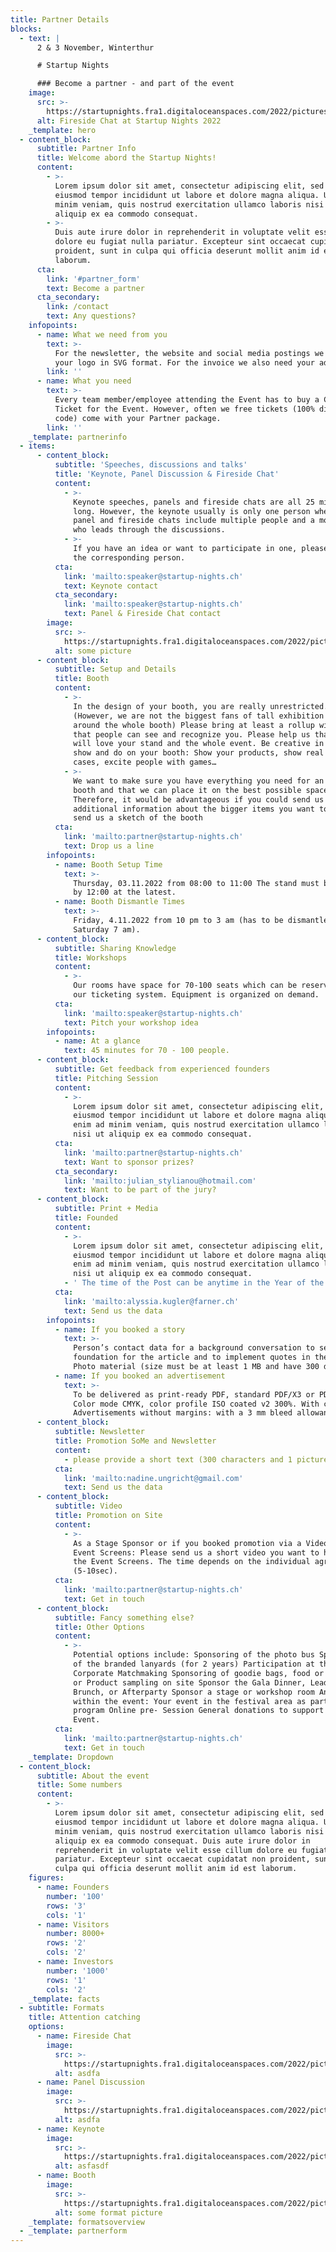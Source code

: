 ```yaml
---
title: Partner Details
blocks:
  - text: |
      2 & 3 November, Winterthur

      # Startup Nights

      ### Become a partner - and part of the event
    image:
      src: >-
        https://startupnights.fra1.digitaloceanspaces.com/2022/pictures/stage.jpg
      alt: Fireside Chat at Startup Nights 2022
    _template: hero
  - content_block:
      subtitle: Partner Info
      title: Welcome abord the Startup Nights!
      content:
        - >-
          Lorem ipsum dolor sit amet, consectetur adipiscing elit, sed do
          eiusmod tempor incididunt ut labore et dolore magna aliqua. Ut enim ad
          minim veniam, quis nostrud exercitation ullamco laboris nisi ut
          aliquip ex ea commodo consequat.
        - >-
          Duis aute irure dolor in reprehenderit in voluptate velit esse cillum
          dolore eu fugiat nulla pariatur. Excepteur sint occaecat cupidatat non
          proident, sunt in culpa qui officia deserunt mollit anim id est
          laborum.
      cta:
        link: '#partner_form'
        text: Become a partner
      cta_secondary:
        link: /contact
        text: Any questions?
    infopoints:
      - name: What we need from you
        text: >-
          For the newsletter, the website and social media postings we require
          your logo in SVG format. For the invoice we also need your address.
        link: ''
      - name: What you need
        text: >-
          Every team member/employee attending the Event has to buy a Corporate
          Ticket for the Event. However, often we free tickets (100% discount
          code) come with your Partner package.
        link: ''
    _template: partnerinfo
  - items:
      - content_block:
          subtitle: 'Speeches, discussions and talks'
          title: 'Keynote, Panel Discussion & Fireside Chat'
          content:
            - >-
              Keynote speeches, panels and fireside chats are all 25 minutes
              long. However, the keynote usually is only one person where as the
              panel and fireside chats include multiple people and a moderator
              who leads through the discussions.
            - >-
              If you have an idea or want to participate in one, please contact
              the corresponding person.
          cta:
            link: 'mailto:speaker@startup-nights.ch'
            text: Keynote contact
          cta_secondary:
            link: 'mailto:speaker@startup-nights.ch'
            text: Panel & Fireside Chat contact
        image:
          src: >-
            https://startupnights.fra1.digitaloceanspaces.com/2022/pictures/stage.jpg
          alt: some picture
      - content_block:
          subtitle: Setup and Details
          title: Booth
          content:
            - >-
              In the design of your booth, you are really unrestricted.
              (However, we are not the biggest fans of tall exhibition walls
              around the whole booth) Please bring at least a rollup with you so
              that people can see and recognize you. Please help us that people
              will love your stand and the whole event. Be creative in what you
              show and do on your booth: Show your products, show real customer
              cases, excite people with games…
            - >-
              We want to make sure you have everything you need for an amazing
              booth and that we can place it on the best possible space.
              Therefore, it would be advantageous if you could send us some
              additional information about the bigger items you want to bring or
              send us a sketch of the booth
          cta:
            link: 'mailto:partner@startup-nights.ch'
            text: Drop us a line
        infopoints:
          - name: Booth Setup Time
            text: >-
              Thursday, 03.11.2022 from 08:00 to 11:00 The stand must be set up
              by 12:00 at the latest.
          - name: Booth Dismantle Times
            text: >-
              Friday, 4.11.2022 from 10 pm to 3 am (has to be dismantled before
              Saturday 7 am).
      - content_block:
          subtitle: Sharing Knowledge
          title: Workshops
          content:
            - >-
              Our rooms have space for 70-100 seats which can be reserved via
              our ticketing system. Equipment is organized on demand.
          cta:
            link: 'mailto:speaker@startup-nights.ch'
            text: Pitch your workshop idea
        infopoints:
          - name: At a glance
            text: 45 minutes for 70 - 100 people.
      - content_block:
          subtitle: Get feedback from experienced founders
          title: Pitching Session
          content:
            - >-
              Lorem ipsum dolor sit amet, consectetur adipiscing elit, sed do
              eiusmod tempor incididunt ut labore et dolore magna aliqua. Ut
              enim ad minim veniam, quis nostrud exercitation ullamco laboris
              nisi ut aliquip ex ea commodo consequat.
          cta:
            link: 'mailto:partner@startup-nights.ch'
            text: Want to sponsor prizes?
          cta_secondary:
            link: 'mailto:julian_stylianou@hotmail.com'
            text: Want to be part of the jury?
      - content_block:
          subtitle: Print + Media
          title: Founded
          content:
            - >-
              Lorem ipsum dolor sit amet, consectetur adipiscing elit, sed do
              eiusmod tempor incididunt ut labore et dolore magna aliqua. Ut
              enim ad minim veniam, quis nostrud exercitation ullamco laboris
              nisi ut aliquip ex ea commodo consequat.
            - ' The time of the Post can be anytime in the Year of the Startup Nights. So also after the Event during the whole year is possible.'
          cta:
            link: 'mailto:alyssia.kugler@farner.ch'
            text: Send us the data
        infopoints:
          - name: If you booked a story
            text: >-
              Person’s contact data for a background conversation to serve as a
              foundation for the article and to implement quotes in the story
              Photo material (size must be at least 1 MB and have 300 dpi).
          - name: If you booked an advertisement
            text: >-
              To be delivered as print-ready PDF, standard PDF/X3 or PDF/X4,
              Color mode CMYK, color profile ISO coated v2 300%. With crop mark
              Advertisements without margins: with a 3 mm bleed allowance.
      - content_block:
          subtitle: Newsletter
          title: Promotion SoMe and Newsletter
          content:
            - please provide a short text (300 characters and 1 picture).
          cta:
            link: 'mailto:nadine.ungricht@gmail.com'
            text: Send us the data
      - content_block:
          subtitle: Video
          title: Promotion on Site
          content:
            - >-
              As a Stage Sponsor or if you booked promotion via a Video for the
              Event Screens: Please send us a short video you want to have on
              the Event Screens. The time depends on the individual agreement
              (5-10sec).
          cta:
            link: 'mailto:partner@startup-nights.ch'
            text: Get in touch
      - content_block:
          subtitle: Fancy something else?
          title: Other Options
          content:
            - >-
              Potential options include: Sponsoring of the photo bus Sponsoring
              of the branded lanyards (for 2 years) Participation at the
              Corporate Matchmaking Sponsoring of goodie bags, food or drinks,
              or Product sampling on site Sponsor the Gala Dinner, Leaders
              Brunch, or Afterparty Sponsor a stage or workshop room An event
              within the event: Your event in the festival area as part of the
              program Online pre- Session General donations to support the
              Event.
          cta:
            link: 'mailto:partner@startup-nights.ch'
            text: Get in touch
    _template: Dropdown
  - content_block:
      subtitle: About the event
      title: Some numbers
      content:
        - >-
          Lorem ipsum dolor sit amet, consectetur adipiscing elit, sed do
          eiusmod tempor incididunt ut labore et dolore magna aliqua. Ut enim ad
          minim veniam, quis nostrud exercitation ullamco laboris nisi ut
          aliquip ex ea commodo consequat. Duis aute irure dolor in
          reprehenderit in voluptate velit esse cillum dolore eu fugiat nulla
          pariatur. Excepteur sint occaecat cupidatat non proident, sunt in
          culpa qui officia deserunt mollit anim id est laborum.
    figures:
      - name: Founders
        number: '100'
        rows: '3'
        cols: '1'
      - name: Visitors
        number: 8000+
        rows: '2'
        cols: '2'
      - name: Investors
        number: '1000'
        rows: '1'
        cols: '2'
    _template: facts
  - subtitle: Formats
    title: Attention catching
    options:
      - name: Fireside Chat
        image:
          src: >-
            https://startupnights.fra1.digitaloceanspaces.com/2022/pictures/fireside.jpg
          alt: asdfa
      - name: Panel Discussion
        image:
          src: >-
            https://startupnights.fra1.digitaloceanspaces.com/2022/pictures/stage.jpg
          alt: asdfa
      - name: Keynote
        image:
          src: >-
            https://startupnights.fra1.digitaloceanspaces.com/2022/pictures/fireside.jpg
          alt: asfasdf
      - name: Booth
        image:
          src: >-
            https://startupnights.fra1.digitaloceanspaces.com/2022/pictures/stage.jpg
          alt: some format picture
    _template: formatsoverview
  - _template: partnerform
---
```










































































































